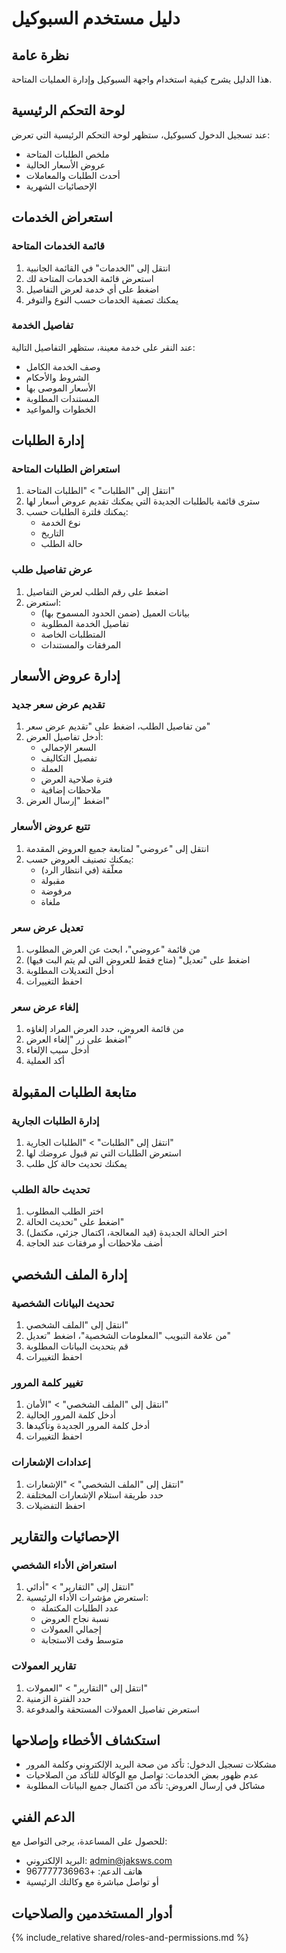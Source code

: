 # دليل مستخدم السبوكيل

## نظرة عامة
هذا الدليل يشرح كيفية استخدام واجهة السبوكيل وإدارة العمليات المتاحة.

## لوحة التحكم الرئيسية

عند تسجيل الدخول كسبوكيل، ستظهر لوحة التحكم الرئيسية التي تعرض:
* ملخص الطلبات المتاحة
* عروض الأسعار الحالية
* أحدث الطلبات والمعاملات
* الإحصائيات الشهرية

## استعراض الخدمات

### قائمة الخدمات المتاحة
1. انتقل إلى "الخدمات" في القائمة الجانبية
2. استعرض قائمة الخدمات المتاحة لك
3. اضغط على أي خدمة لعرض التفاصيل
4. يمكنك تصفية الخدمات حسب النوع والتوفر

### تفاصيل الخدمة
عند النقر على خدمة معينة، ستظهر التفاصيل التالية:
* وصف الخدمة الكامل
* الشروط والأحكام
* الأسعار الموصى بها
* المستندات المطلوبة
* الخطوات والمواعيد

## إدارة الطلبات

### استعراض الطلبات المتاحة
1. انتقل إلى "الطلبات" > "الطلبات المتاحة"
2. سترى قائمة بالطلبات الجديدة التي يمكنك تقديم عروض أسعار لها
3. يمكنك فلترة الطلبات حسب:
   * نوع الخدمة
   * التاريخ
   * حالة الطلب

### عرض تفاصيل طلب
1. اضغط على رقم الطلب لعرض التفاصيل
2. استعرض:
   * بيانات العميل (ضمن الحدود المسموح بها)
   * تفاصيل الخدمة المطلوبة
   * المتطلبات الخاصة
   * المرفقات والمستندات

## إدارة عروض الأسعار

### تقديم عرض سعر جديد
1. من تفاصيل الطلب، اضغط على "تقديم عرض سعر"
2. أدخل تفاصيل العرض:
   * السعر الإجمالي
   * تفصيل التكاليف
   * العملة
   * فترة صلاحية العرض
   * ملاحظات إضافية
3. اضغط "إرسال العرض"

### تتبع عروض الأسعار
1. انتقل إلى "عروضي" لمتابعة جميع العروض المقدمة
2. يمكنك تصنيف العروض حسب:
   * معلّقة (في انتظار الرد)
   * مقبولة
   * مرفوضة
   * ملغاة

### تعديل عرض سعر
1. من قائمة "عروضي"، ابحث عن العرض المطلوب
2. اضغط على "تعديل" (متاح فقط للعروض التي لم يتم البت فيها)
3. أدخل التعديلات المطلوبة
4. احفظ التغييرات

### إلغاء عرض سعر
1. من قائمة العروض، حدد العرض المراد إلغاؤه
2. اضغط على زر "إلغاء العرض"
3. أدخل سبب الإلغاء
4. أكد العملية

## متابعة الطلبات المقبولة

### إدارة الطلبات الجارية
1. انتقل إلى "الطلبات" > "الطلبات الجارية"
2. استعرض الطلبات التي تم قبول عروضك لها
3. يمكنك تحديث حالة كل طلب

### تحديث حالة الطلب
1. اختر الطلب المطلوب
2. اضغط على "تحديث الحالة"
3. اختر الحالة الجديدة (قيد المعالجة، اكتمال جزئي، مكتمل)
4. أضف ملاحظات أو مرفقات عند الحاجة

## إدارة الملف الشخصي

### تحديث البيانات الشخصية
1. انتقل إلى "الملف الشخصي"
2. من علامة التبويب "المعلومات الشخصية"، اضغط "تعديل"
3. قم بتحديث البيانات المطلوبة
4. احفظ التغييرات

### تغيير كلمة المرور
1. انتقل إلى "الملف الشخصي" > "الأمان"
2. أدخل كلمة المرور الحالية
3. أدخل كلمة المرور الجديدة وتأكيدها
4. احفظ التغييرات

### إعدادات الإشعارات
1. انتقل إلى "الملف الشخصي" > "الإشعارات"
2. حدد طريقة استلام الإشعارات المختلفة
3. احفظ التفضيلات

## الإحصائيات والتقارير

### استعراض الأداء الشخصي
1. انتقل إلى "التقارير" > "أدائي"
2. استعرض مؤشرات الأداء الرئيسية:
   * عدد الطلبات المكتملة
   * نسبة نجاح العروض
   * إجمالي العمولات
   * متوسط وقت الاستجابة

### تقارير العمولات
1. انتقل إلى "التقارير" > "العمولات"
2. حدد الفترة الزمنية
3. استعرض تفاصيل العمولات المستحقة والمدفوعة

## استكشاف الأخطاء وإصلاحها
* مشكلات تسجيل الدخول: تأكد من صحة البريد الإلكتروني وكلمة المرور
* عدم ظهور بعض الخدمات: تواصل مع الوكالة للتأكد من الصلاحيات
* مشاكل في إرسال العروض: تأكد من اكتمال جميع البيانات المطلوبة

## الدعم الفني
للحصول على المساعدة، يرجى التواصل مع:
* البريد الإلكتروني: admin@jaksws.com
* هاتف الدعم: +967777736963
* أو تواصل مباشرة مع وكالتك الرئيسية

## أدوار المستخدمين والصلاحيات

{% include_relative shared/roles-and-permissions.md %}
